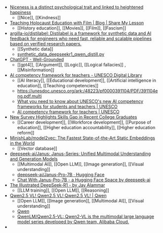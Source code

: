 - [Niceness is a distinct psychological trait and linked to heightened happiness](https://www.psypost.org/niceness-is-a-distinct-psychological-trait-and-linked-to-heightened-happiness/)
	- [[Nice]], [[Kindness]]
- [Teaching Holocaust Education with Film | Blog | Share My Lesson](https://sharemylesson.com/blog/teaching-holocaust-education-film)
	- [[History education]], [[Movies]], [[Film]], [[Fascism]]
- [argilla-io/distilabel: Distilabel is a framework for synthetic data and AI feedback for engineers who need fast, reliable and scalable pipelines based on verified research papers.](https://github.com/argilla-io/distilabel)
	- [[Synthetic data]]
	- [synthetic_data_deepseekr1_qwen_distill.py](https://gist.github.com/davidberenstein1957/3f20046ce57395a6aba13f8b4e956b59)
- [ChatGPT - Well-Grounded](https://chatgpt.com/g/g-679149b4f3348191935d05daa242e669-well-grounded)
	- [[gpt4]], [[Argument]], [[Logic]], [[Logical fallacies]] , [[Misinformation]]
- [AI competency framework for teachers - UNESCO Digital Library](https://unesdoc.unesco.org/ark:/48223/pf0000391104)
	- [[AI literacy]], [[Educational development]], [[Artificial intelligence in education]], [[Teaching competencies]]
	- https://unesdoc.unesco.org/ark:/48223/pf0000391104/PDF/391104eng.pdf.multi
	- [What you need to know about UNESCO's new AI competency frameworks for students and teachers | UNESCO](https://www.unesco.org/en/articles/what-you-need-know-about-unescos-new-ai-competency-frameworks-students-and-teachers)
	- [AI competency framework for teachers | UNESCO](https://www.unesco.org/en/articles/ai-competency-framework-teachers)
- [New Survey Highlights Skills Gap in Recent College Graduates](https://www.hult.edu/blog/wi_skills_survey/)
	- [[Career development]], [[Workforce development]], [[Purpose of education]], [[Higher education accountability]], [[Higher education reform]]
- [MinishLab/model2vec: The Fastest State-of-the-Art Static Embeddings in the World](https://github.com/MinishLab/model2vec)
	- [[Vector database]]
- [deepseek-ai/Janus: Janus-Series: Unified Multimodal Understanding and Generation Models](https://github.com/deepseek-ai/Janus)
	- [[Multimodal AI]], [[Open LLM]], [[Image generation]], [[Visual understanding]]
	- [deepseek-ai/Janus-Pro-7B · Hugging Face](https://huggingface.co/deepseek-ai/Janus-Pro-7B)
	- [Chat With Janus-Pro-7B - a Hugging Face Space by deepseek-ai](https://huggingface.co/spaces/deepseek-ai/Janus-Pro-7B)
- [The Illustrated DeepSeek-R1 - by Jay Alammar](https://newsletter.languagemodels.co/p/the-illustrated-deepseek-r1)
	- [[LLM training]], [[Open LLM]], [[Reasoning]]
- [Qwen2.5 VL! Qwen2.5 VL! Qwen2.5 VL! | Qwen](https://qwenlm.github.io/blog/qwen2.5-vl/)
	- [[Open LLM]], [[Image generation]], [[Multimodal AI]], [[Visual understanding]]
	- [Qwen](https://chat.qwenlm.ai/)
	- [QwenLM/Qwen2.5-VL: Qwen2-VL is the multimodal large language model series developed by Qwen team, Alibaba Cloud.](https://github.com/QwenLM/Qwen2.5-VL)
-